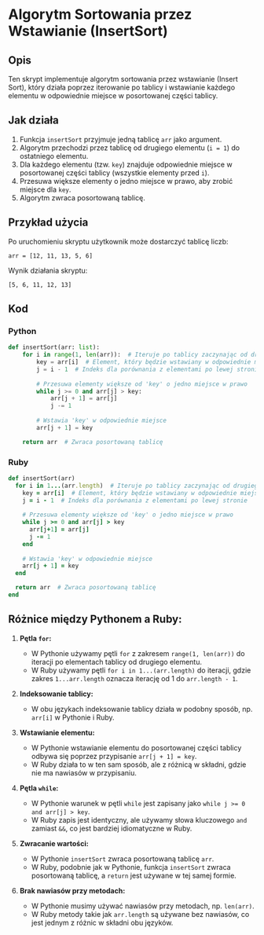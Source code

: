 # Algorytm Sortowania przez Wstawianie (InsertSort)

## Opis
Ten skrypt implementuje algorytm sortowania przez wstawianie (Insert Sort), który działa poprzez iterowanie po tablicy i wstawianie każdego elementu w odpowiednie miejsce w posortowanej części tablicy.

## Jak działa
1. Funkcja `insertSort` przyjmuje jedną tablicę `arr` jako argument.
2. Algorytm przechodzi przez tablicę od drugiego elementu (`i = 1`) do ostatniego elementu.
3. Dla każdego elementu (tzw. `key`) znajduje odpowiednie miejsce w posortowanej części tablicy (wszystkie elementy przed `i`).
4. Przesuwa większe elementy o jedno miejsce w prawo, aby zrobić miejsce dla `key`.
5. Algorytm zwraca posortowaną tablicę.

## Przykład użycia
Po uruchomieniu skryptu użytkownik może dostarczyć tablicę liczb:
```
arr = [12, 11, 13, 5, 6]
```
Wynik działania skryptu:
```
[5, 6, 11, 12, 13]
```

## Kod

### Python
```python
def insertSort(arr: list):
    for i in range(1, len(arr)):  # Iteruje po tablicy zaczynając od drugiego elementu
        key = arr[i]  # Element, który będzie wstawiany w odpowiednie miejsce
        j = i - 1  # Indeks dla porównania z elementami po lewej stronie
        
        # Przesuwa elementy większe od 'key' o jedno miejsce w prawo
        while j >= 0 and arr[j] > key:
            arr[j + 1] = arr[j]
            j -= 1
        
        # Wstawia 'key' w odpowiednie miejsce
        arr[j + 1] = key

    return arr  # Zwraca posortowaną tablicę
```

### Ruby
```ruby
def insertSort(arr)
  for i in 1...(arr.length)  # Iteruje po tablicy zaczynając od drugiego elementu
    key = arr[i]  # Element, który będzie wstawiany w odpowiednie miejsce
    j = i - 1  # Indeks dla porównania z elementami po lewej stronie
    
    # Przesuwa elementy większe od 'key' o jedno miejsce w prawo
    while j >= 0 and arr[j] > key
      arr[j+1] = arr[j]
      j -= 1
    end
    
    # Wstawia 'key' w odpowiednie miejsce
    arr[j + 1] = key
  end

  return arr  # Zwraca posortowaną tablicę
end
```

## Różnice między Pythonem a Ruby:
1. **Pętla `for`:**
   - W Pythonie używamy pętli `for` z zakresem `range(1, len(arr))` do iteracji po elementach tablicy od drugiego elementu.
   - W Ruby używamy pętli `for i in 1...(arr.length)` do iteracji, gdzie zakres `1...arr.length` oznacza iterację od 1 do `arr.length - 1`.

2. **Indeksowanie tablicy:**
   - W obu językach indeksowanie tablicy działa w podobny sposób, np. `arr[i]` w Pythonie i Ruby.

3. **Wstawianie elementu:**
   - W Pythonie wstawianie elementu do posortowanej części tablicy odbywa się poprzez przypisanie `arr[j + 1] = key`.
   - W Ruby działa to w ten sam sposób, ale z różnicą w składni, gdzie nie ma nawiasów w przypisaniu.

4. **Pętla `while`:**
   - W Pythonie warunek w pętli `while` jest zapisany jako `while j >= 0 and arr[j] > key`.
   - W Ruby zapis jest identyczny, ale używamy słowa kluczowego `and` zamiast `&&`, co jest bardziej idiomatyczne w Ruby.

5. **Zwracanie wartości:**
   - W Pythonie `insertSort` zwraca posortowaną tablicę `arr`.
   - W Ruby, podobnie jak w Pythonie, funkcja `insertSort` zwraca posortowaną tablicę, a `return` jest używane w tej samej formie.

6. **Brak nawiasów przy metodach:**
   - W Pythonie musimy używać nawiasów przy metodach, np. `len(arr)`.
   - W Ruby metody takie jak `arr.length` są używane bez nawiasów, co jest jednym z różnic w składni obu języków.
